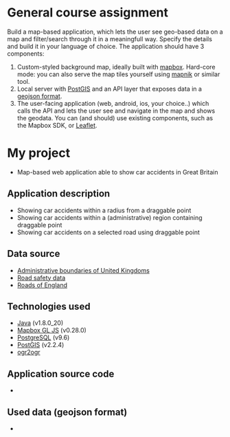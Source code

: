 # General course assignment

Build a map-based application, which lets the user see geo-based data on a map and filter/search through it in a meaningfull way. Specify the details and build it in your language of choice. The application should have 3 components:

1. Custom-styled background map, ideally built with [mapbox](http://mapbox.com). Hard-core mode: you can also serve the map tiles yourself using [mapnik](http://mapnik.org/) or similar tool.
2. Local server with [PostGIS](http://postgis.net/) and an API layer that exposes data in a [geojson format](http://geojson.org/).
3. The user-facing application (web, android, ios, your choice..) which calls the API and lets the user see and navigate in the map and shows the geodata. You can (and should) use existing components, such as the Mapbox SDK, or [Leaflet](http://leafletjs.com/).


# My project
- Map-based web application able to show car accidents in Great Britain

## Application description
- Showing car accidents within a radius from a draggable point
- Showing car accidents within a (administrative) region containing draggable point
- Showing car accidents on a selected road using draggable point

## Data source
- [Administrative boundaries of United Kingdoms](http://biogeo.ucdavis.edu/data/gadm2.8/shp/GBR_adm_shp.zip)
- [Road safety data](https://data.gov.uk/dataset/road-accidents-safety-data)
- [Roads of England](http://download.geofabrik.de/osm/europe/great-britain/england-latest-free.shp.zip)

## Technologies used
- [Java](http://www.oracle.com/technetwork/java/javase/downloads/index-jsp-138363.html) (v1.8.0_20)
- [Mapbox GL JS](https://www.mapbox.com/mapbox-gl-js/api/) (v0.28.0)
- [PostgreSQL](http://www.postgresql.org/) (v9.6)
- [PostGIS](http://postgis.net/) (v2.2.4)
- [ogr2ogr](http://www.gdal.org/ogr2ogr.html)

## Application source code
- []()

## Used data (geojson format)
- []()
